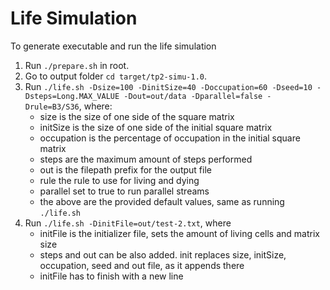 # Life Simulation
To generate executable and run the life simulation
1. Run `./prepare.sh` in root.
2. Go to output folder `cd target/tp2-simu-1.0`.
3. Run `./life.sh -Dsize=100 -DinitSize=40 -Doccupation=60 -Dseed=10 -Dsteps=Long.MAX_VALUE -Dout=out/data -Dparallel=false -Drule=B3/S36`, where:
    - size is the size of one side of the square matrix
    - initSize is the size of one side of the initial square matrix
    - occupation is the percentage of occupation in the initial square matrix
    - steps are the maximum amount of steps performed
    - out is the filepath prefix for the output file
    - rule the rule to use for living and dying 
    - parallel set to true to run parallel streams
    - the above are the provided default values, same as running `./life.sh`
4. Run  `./life.sh -DinitFile=out/test-2.txt`, where
    - initFile is the initializer file, sets the amount of living cells and matrix size
    - steps and out can be also added. init replaces size, initSize, occupation, seed and out file, as it appends there
    - initFile has to finish with a new line

